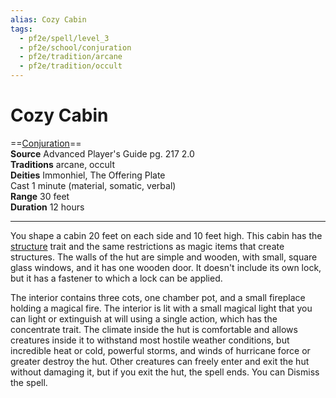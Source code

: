 ```yaml
---
alias: Cozy Cabin
tags:
  - pf2e/spell/level_3
  - pf2e/school/conjuration
  - pf2e/tradition/arcane
  - pf2e/tradition/occult
---
```


# Cozy Cabin

==[Conjuration](Conjuration.md)==  
__Source__ Advanced Player's Guide pg. 217 2.0  
**Traditions** arcane, occult  
**Deities** Immonhiel, The Offering Plate  
Cast 1 minute (material, somatic, verbal)  
**Range** 30 feet  
**Duration** 12 hours

---

You shape a cabin 20 feet on each side and 10 feet high. This cabin has the [structure](structure) trait and the same restrictions as magic items that create structures. The walls of the hut are simple and wooden, with small, square glass windows, and it has one wooden door. It doesn't include its own lock, but it has a fastener to which a lock can be applied.

The interior contains three cots, one chamber pot, and a small fireplace holding a magical fire. The interior is lit with a small magical light that you can light or extinguish at will using a single action, which has the concentrate trait. The climate inside the hut is comfortable and allows creatures inside it to withstand most hostile weather conditions, but incredible heat or cold, powerful storms, and winds of hurricane force or greater destroy the hut. Other creatures can freely enter and exit the hut without damaging it, but if you exit the hut, the spell ends. You can Dismiss the spell.
